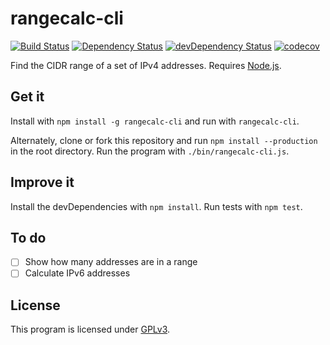 # rangecalc-cli

[![Build Status](https://travis-ci.org/clpo13/rangecalc-js.svg?branch=master)](https://travis-ci.org/clpo13/rangecalc-js)
[![Dependency Status](https://david-dm.org/clpo13/rangecalc-js.svg)](https://david-dm.org/clpo13/rangecalc-js)
[![devDependency Status](https://david-dm.org/clpo13/rangecalc-js/dev-status.svg)](https://david-dm.org/clpo13/rangecalc-js#info=devDependencies)
[![codecov](https://codecov.io/gh/clpo13/rangecalc-js/branch/master/graph/badge.svg)](https://codecov.io/gh/clpo13/rangecalc-js)

Find the CIDR range of a set of IPv4 addresses. Requires [Node.js](https://nodejs.org).

## Get it

Install with `npm install -g rangecalc-cli` and run with `rangecalc-cli`.

Alternately, clone or fork this repository and run `npm install --production` in the root directory. Run the program with `./bin/rangecalc-cli.js`.

## Improve it

Install the devDependencies with `npm install`. Run tests with `npm test`.

## To do
- [ ] Show how many addresses are in a range
- [ ] Calculate IPv6 addresses

## License

This program is licensed under [GPLv3](LICENSE).
